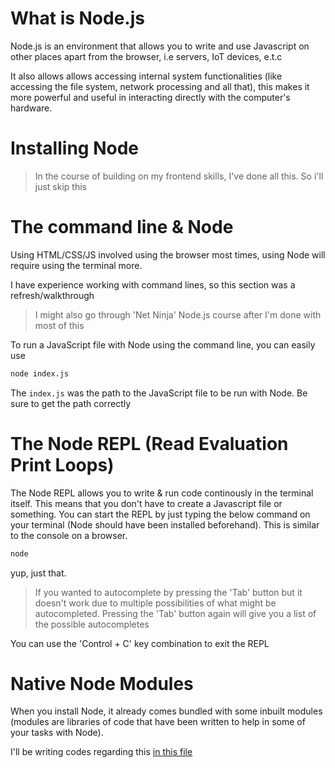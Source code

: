 # What is Node.js

Node.js is an environment that allows you to write and use Javascript on other places apart from the browser, i.e servers, IoT devices, e.t.c

It also allows allows accessing internal system functionalities (like accessing the file system, network processing and all that), this makes it more powerful and useful in interacting directly with the computer's hardware.

# Installing Node

> In the course of building on my frontend skills, I've done all this. So i'll just skip this

# The command line & Node

Using HTML/CSS/JS involved using the browser most times, using Node will require using the terminal more.

I have experience working with command lines, so this section was a refresh/walkthrough

> I might also go through 'Net Ninja' Node.js course after I'm done with most of this

To run a JavaScript file with Node using the command line, you can easily use
```bash
node index.js
```

The `index.js` was the path to the JavaScript file to be run with Node. Be sure to get the path correctly

# The Node REPL (Read Evaluation Print Loops)

The Node REPL allows you to write & run code continously in the terminal itself. This means that you don't have to create a Javascript file or something. You can start the REPL by just typing the below command on your terminal (Node should have been installed beforehand). This is similar to the console on a browser.

```bash
node
```

yup, just that.

> If you wanted to autocomplete by pressing the 'Tab' button but it doesn't work due to multiple possibilities of what might be autocompleted. Pressing the 'Tab' button again will give you a list of the possible autocompletes

You can use the 'Control + C' key combination to exit the REPL

# Native Node Modules

When you install Node, it already comes bundled with some inbuilt modules (modules are libraries of code that have been written to help in some of your tasks with Node).

I'll be writing codes regarding this [in this file](./nativeNodeModules.js)